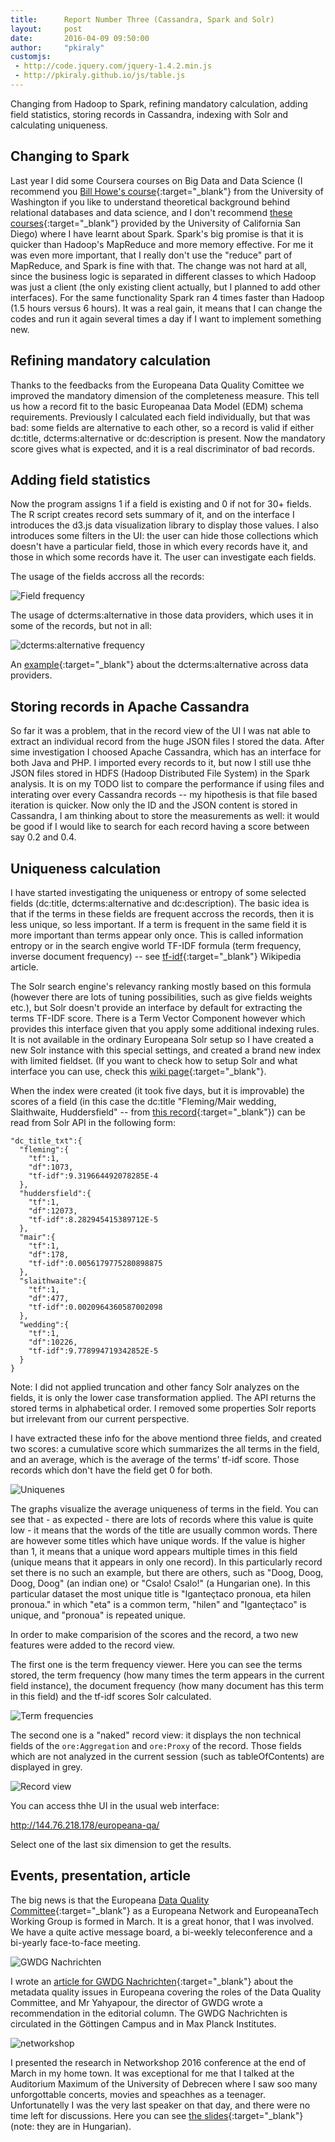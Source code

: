 ```yaml
---
title:      Report Number Three (Cassandra, Spark and Solr)
layout:     post
date:       2016-04-09 09:50:00
author:     "pkiraly"
customjs:
 - http://code.jquery.com/jquery-1.4.2.min.js
 - http://pkiraly.github.io/js/table.js
---
```


Changing from Hadoop to Spark, refining mandatory calculation, adding field statistics, storing records 
in Cassandra, indexing with Solr and calculating uniqueness.

<!-- more --> 

## Changing to Spark

Last year I did some Coursera courses on Big Data and Data Science (I recommend you [Bill Howe's course](https://www.coursera.org/learn/data-manipulation){:target="_blank"} 
from the University of Washington if you like to understand theoretical background behind relational databases and
data science, and I don't recommend [these courses](https://www.coursera.org/specializations/big-data){:target="_blank"}
provided by the University of California San Diego) where I have learnt
about Spark. Spark's big promise is that it is quicker than Hadoop's MapReduce and more memory effective. For me it
was even more important, that I really don't use the "reduce" part of MapReduce, and Spark is fine with that.
The change was not hard at all, since the business logic is separated in different classes to which Hadoop was 
just a client (the only existing client actually, but I planned to add other interfaces). For the same functionality Spark
ran 4 times faster than Hadoop (1.5 hours versus 6 hours). It was a real gain, it means that I can change the codes and
run it again several times a day if I want to implement something new.

## Refining mandatory calculation

Thanks to the feedbacks from the Europeana Data Quality Comittee we improved the mandatory dimension of the 
completeness measure. This tell us how a record fit to the basic Europeanaa Data Model (EDM) schema requirements. Previously
I calculated each field individually, but that was bad: some fields are alternative to each other, so a record is valid if
either dc:title, dcterms:alternative or dc:description is present. Now the mandatory score gives what is expected, and it 
is a real discriminator of bad records.

## Adding field statistics

Now the program assigns 1 if a field is existing and 0 if not for 30+ fields. The R script creates record sets summary
of it, and on the interface I introduces the d3.js data visualization library to display those values. I also introduces 
some filters in the UI: the user can hide those collections which doesn't have a particular field, those in which
every records have it, and those in which some records have it. The user can investigate each fields.

The usage of the fields accross all the records:

<img src="{{ site.url }}/assets/field-frequency.png" class="real" title="Field frequency" alt="Field frequency" />

The usage of dcterms:alternative in those data providers, which uses it in some of the records, but not in all:

<img src="{{ site.url }}/assets/field-alternative-per-data-providers.png" class="real" title="dcterms:alternative frequency" alt="dcterms:alternative frequency" />

An [example](http://144.76.218.178/europeana-qa/field.php?field=proxy_dcterms_alternative&type=data-providers&exclusions%5B%5D=0&exclusions%5B%5D=1){:target="_blank"}
about the dcterms:alternative across data providers.

## Storing records in Apache Cassandra

So far it was a problem, that in the record view of the UI I was nat able to extract an individual record from the 
huge JSON files I stored the data. After sime investigation I choosed Apache Cassandra, which has an interface for 
both Java and PHP. I imported every records to it, but now I still use thhe JSON files stored in HDFS (Hadoop Distributed 
File System) in the Spark analysis. It is on my TODO list to compare the performance if using files and interating over 
every Cassandra records -- my hipothesis is that file based iteration is quicker. Now only the ID and the JSON content is
stored in Cassandra, I am thinking about to store the measurements as well: it would be good if I would like to search for 
each record having a score between say 0.2 and 0.4.

## Uniqueness calculation

I have started investigating the uniqueness or entropy of some selected fields (dc:title, dcterms:alternative 
and dc:description). The basic idea is that if the terms in these fields are frequent accross the records, then 
it is less unique, so less important. If a term is frequent in the same field it is more important than terms 
appear only once. This is called information entropy or in the search engive world TF-IDF formula (term frequency, 
inverse document frequency) -- see [tf-idf](https://en.wikipedia.org/wiki/Tf%E2%80%93idf){:target="_blank"} Wikipedia article.

The Solr search engine's relevancy ranking mostly based on this formula (however there are lots of tuning 
possibilities, such as give fields weights etc.), but Solr doesn't provide an interface by default for 
extracting the terms TF-IDF score. There is a Term Vector Component however which provides this interface 
given that you apply some additional indexing rules. It is not available in the ordinary Europeana Solr 
setup so I have created a new Solr instance with this special settings, and created a brand new index with 
limited fieldset. (If you want to check how to setup Solr and what interface you can use, check this 
[wiki page](https://cwiki.apache.org/confluence/display/solr/The+Term+Vector+Component){:target="_blank"}.

When the index were created (it took five days, but it is improvable) the scores of a field (in this case the dc:title "Fleming/Mair wedding, Slaithwaite, Huddersfield" -- from [this record](http://www.europeana.eu/portal/record/2022320/3F61C612ED9C42CCB85E533B4736795E8BDC7E77.html){:target="_blank"}) can be read from Solr API in the following form:

    "dc_title_txt":{
      "fleming":{
        "tf":1,
        "df":1073,
        "tf-idf":9.319664492078285E-4
      },
      "huddersfield":{
        "tf":1,
        "df":12073,
        "tf-idf":8.282945415389712E-5
      },
      "mair":{
        "tf":1,
        "df":178,
        "tf-idf":0.0056179775280898875
      },
      "slaithwaite":{
        "tf":1,
        "df":477,
        "tf-idf":0.0020964360587002098
      },
      "wedding":{
        "tf":1,
        "df":10226,
        "tf-idf":9.778994719342852E-5
      }
    }

Note: I did not applied truncation and other fancy Solr analyzes on the fields, it is only the lower case transformation
applied. The API returns the stored terms in alphabetical order. I removed some properties Solr reports but 
irrelevant from our current perspective.

I have extracted these info for the above mentiond three fields, and created two scores: a cumulative 
score which summarizes the all terms in the field, and an average, which is the average of 
the terms' tf-idf score. Those records which don't have the field get 0 for both.

<img src="{{ site.url }}/assets/uniquness.png" class="real" title="Uniqueness" alt="Uniquenes" />

The graphs visualize the average uniqueness of terms in the field. You can see that - as expected - there are lots of records where this value is quite low - it means that the words of the title are usually common words. There are however some titles which have unique words. If the value is higher than 1, it means that a unique word appears multiple times in this field (unique means that it appears in only one record). In this particularly record set there is no such an example, but there are others, such as "Doog, Doog, Doog, Doog" (an indian one) or "Csalo! Csalo!" (a Hungarian one). In this particular dataset the most unique title is "Iganteçtaco pronoua, eta hilen pronoua." in which "eta" is a common term, "hilen" and "Iganteçtaco" is unique, and "pronoua" is repeated unique.

In order to make comparision of the scores and the record, a two new features were added to the record view.

The first one is the term frequency viewer. Here you can see the terms stored, the term frequency (how many times the term appears in the current field instance), the document frequency (how many document has this term in this field) and the tf-idf scores Solr calculated.

<img src="{{ site.url }}/assets/term-frequencies.png" class="real" title="Term frequencies" alt="Term frequencies" />

The second one is a "naked" record view: it displays the non technical fields of the `ore:Aggregation` and `ore:Proxy` of the record. Those fields which are not analyzed in the current session (such as tableOfContents) are displayed in grey.

<img src="{{ site.url }}/assets/record-view.png" class="real" title="Record view" alt="Record view" />

You can access thhe UI in the usual web interface:

http://144.76.218.178/europeana-qa/

Select one of the last six dimension to get the results.

## Events, presentation, article

The big news is that the Europeana [Data Quality Committee](http://pro.europeana.eu/page/data-quality-committee){:target="_blank"} as a Europeana Network and EuropeanaTech Working Group is formed in March. It is a great honor, that I was involved. We have a quite active message board, a bi-weekly teleconference and a bi-yearly face-to-face meeting.

<img src="{{ site.url }}/assets/gwdg-nachrichten.png" class="real" title="GWDG Nachrichten" alt="GWDG Nachrichten" />

I wrote an [article for GWDG Nachrichten](https://www.gwdg.de/documents/20182/27257/GN_3-2016_www.pdf){:target="_blank"} about the metadata quality issues in Europeana covering the roles of the Data Quality Committee, and Mr Yahyapour, the director of GWDG wrote a recommendation in the editorial column. The GWDG Nachrichten is circulated in the Göttingen Campus and in Max Planck Institutes.

<img src="{{ site.url }}/assets/networkshop.png" class="real" title="networkshop" alt="networkshop" />

I presented the research in Networkshop 2016 conference at the end of March in my home town. It was exceptional for me that I talked at the Auditorium Maximum of the University of Debrecen where I saw soo many unforgottable concerts, movies and speachhes as a teenager. Unfortunatelly I was the very last speaker on that day, and there were no time left for discussions. Here you can see [the slides](http://www.slideshare.net/pkiraly/a-jk-s-a-rosszak-metaadatok-minsgellenrzse){:target="_blank"} (note: they are in Hungarian).
